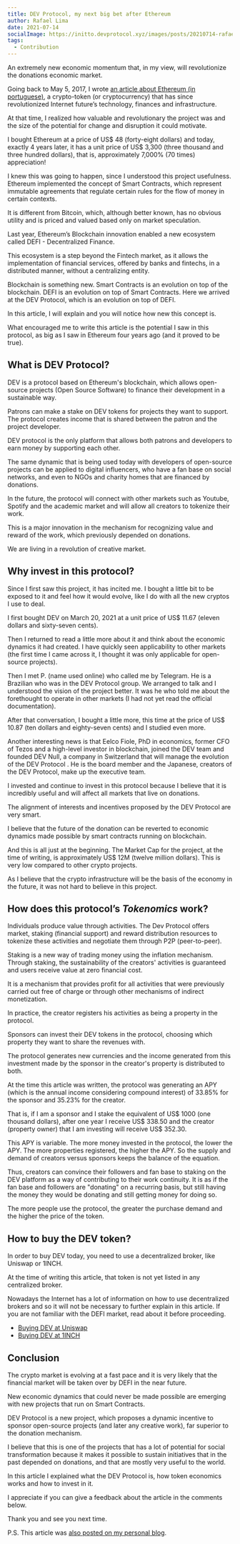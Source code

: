 ```yaml
---
title: DEV Protocol, my next big bet after Ethereum
author: Rafael Lima
date: 2021-07-14
socialImage: https://initto.devprotocol.xyz/images/posts/20210714-rafaelp-my-next-big-bet/ogp.jpg
tags:
  - Contribution
---
```



An extremely new economic momentum that, in my view, will revolutionize the donations economic market.


Going back to May 5, 2017, I wrote [an article about Ethereum (in portuguese)](https://rafael.adm.br/p/como-comprar-ether-a-moeda-do-ethereum-no-brasil), a crypto-token (or cryptocurrency) that has since revolutionized Internet future’s technology, finances and infrastructure.






At that time, I realized how valuable and revolutionary the project was and the size of the potential for change and disruption it could motivate.




I bought Ethereum at a price of US$ 48 (forty-eight dollars) and today, exactly 4 years later, it has a unit price of US$ 3,300 (three thousand and three hundred dollars), that is, approximately 7,000% (70 times) appreciation!




I knew this was going to happen, since I understood this project usefulness. Ethereum implemented the concept of Smart Contracts, which represent immutable agreements that regulate certain rules for the flow of money in certain contexts.




It is different from Bitcoin, which, although better known, has no obvious utility and is priced and valued based only on market speculation.






Last year, Ethereum’s Blockchain innovation enabled a new ecosystem called DEFI - Decentralized Finance.






This ecosystem is a step beyond the Fintech market, as it allows the implementation of financial services, offered by banks and fintechs, in a distributed manner, without a centralizing entity.






Blockchain is something new. Smart Contracts is an evolution on top of the blockchain. DEFI is an evolution on top of Smart Contracts. Here we arrived at the DEV Protocol, which is an evolution on top of DEFI.






In this article, I will explain and you will notice how new this concept is.






What encouraged me to write this article is the potential I saw in this protocol, as big as I saw in Ethereum four years ago (and it proved to be true).






## What is DEV Protocol?


DEV is a protocol based on Ethereum's blockchain, which allows open-source projects (Open Source Software) to finance their development in a sustainable way.






Patrons can make a stake on DEV tokens for projects they want to support. The protocol creates income that is shared between the patron and the project developer.






DEV protocol is the only platform that allows both patrons and developers to earn money by supporting each other.






The same dynamic that is being used today with developers of open-source projects can be applied to digital influencers, who have a fan base on social networks, and even to NGOs and charity homes that are financed by donations.






In the future, the protocol will connect with other markets such as Youtube, Spotify and the academic market and will allow all creators to tokenize their work.






This is a major innovation in the mechanism for recognizing value and reward of the work, which previously depended on donations.






We are living in a revolution of creative market.


## Why invest in this protocol?


Since I first saw this project, it has incited me. I bought a little bit to be exposed to it and feel how it would evolve, like I do with all the new cryptos I use to deal.






I first bought DEV on March 20, 2021 at a unit price of US$ 11.67 (eleven dollars and sixty-seven cents).






Then I returned to read a little more about it and think about the economic dynamics it had created. I have quickly seen applicability to other markets (the first time I came across it, I thought it was only applicable for open-source projects).






Then I met P. (name used online) who called me by Telegram. He is a Brazilian who was in the DEV Protocol group. We arranged to talk and I understood the vision of the project better. It was he who told me about the forethought to operate in other markets (I had not yet read the official documentation).






After that conversation, I bought a little more, this time at the price of US$ 10.87 (ten dollars and eighty-seven cents) and I studied even more.






Another interesting news is that Eelco Fiole, PhD in economics, former CFO of Tezos and a high-level investor in blockchain, joined the DEV team and founded DEV Null, a company in Switzerland that will manage the evolution of the DEV Protocol . He is the board member and the Japanese, creators of the DEV Protocol, make up the executive team.






I invested and continue to invest in this protocol because I believe that it is incredibly useful and will affect all markets that live on donations.






The alignment of interests and incentives proposed by the DEV Protocol are very smart.






I believe that the future of the donation can be reverted to economic dynamics made possible by smart contracts running on blockchain.






And this is all just at the beginning. The Market Cap for the project, at the time of writing, is approximately US$ 12M (twelve million dollars). This is very low compared to other crypto projects.






As I believe that the crypto infrastructure will be the basis of the economy in the future, it was not hard to believe in this project.


## How does this protocol’s <span style="font-style:italic">Tokenomics</span> work?


Individuals produce value through activities. The Dev Protocol offers market, staking (financial support) and reward distribution resources to tokenize these activities and negotiate them through P2P (peer-to-peer).


Staking is a new way of trading money using the inflation mechanism. Through staking, the sustainability of the creators' activities is guaranteed and users receive value at zero financial cost.


It is a mechanism that provides profit for all activities that were previously carried out free of charge or through other mechanisms of indirect monetization.


In practice, the creator registers his activities as being a property in the protocol.


Sponsors can invest their DEV tokens in the protocol, choosing which property they want to share the revenues with.


The protocol generates new currencies and the income generated from this investment made by the sponsor in the creator's property is distributed to both.


At the time this article was written, the protocol was generating an APY (which is the annual income considering compound interest) of 33.85% for the sponsor and 35.23% for the creator.


That is, if I am a sponsor and I stake the equivalent of US$ 1000 (one thousand dollars), after one year I receive US$ 338.50 and the creator (property owner) that I am investing will receive US$ 352.30.


This APY is variable. The more money invested in the protocol, the lower the APY. The more properties registered, the higher the APY. So the supply and demand of creators versus sponsors keeps the balance of the equation.


Thus, creators can convince their followers and fan base to staking on the DEV platform as a way of contributing to their work continuity. It is as if the fan base and followers are "donating" on a recurring basis, but still having the money they would be donating and still getting money for doing so.


The more people use the protocol, the greater the purchase demand and the higher the price of the token.


## How to buy the DEV token?


In order to buy DEV today, you need to use a decentralized broker, like Uniswap or 1INCH.


At the time of writing this article, that token is not yet listed in any centralized broker.


Nowadays the Internet has a lot of information on how to use decentralized brokers and so it will not be necessary to further explain in this article. If you are not familiar with the DEFI market, read about it before proceeding.


- [Buying DEV at Uniswap](https://app.uniswap.org/#/swap?inputCurrency=ETH&outputCurrency=0x5caf454ba92e6f2c929df14667ee360ed9fd5b26&use=V2)
- [Buying DEV at 1INCH](https://app.1inch.io/#/1/swap/ETH/DEV)


## Conclusion


The crypto market is evolving at a fast pace and it is very likely that the financial market will be taken over by DEFI in the near future.






New economic dynamics that could never be made possible are emerging with new projects that run on Smart Contracts.






DEV Protocol is a new project, which proposes a dynamic incentive to sponsor open-source projects (and later any creative work), far superior to the donation mechanism.






I believe that this is one of the projects that has a lot of potential for social transformation because it makes it possible to sustain initiatives that in the past depended on donations, and that are mostly very useful to the world.






In this article I explained what the DEV Protocol is, how token economics works and how to invest in it.






I appreciate if you can give a feedback about the article in the comments below.






Thank you and see you next time.


P.S. This article was [also posted on my personal blog](https://rafael.adm.br/p/dev-protocol-minha-proxima-grande-aposta-depois-do-ethereum).
